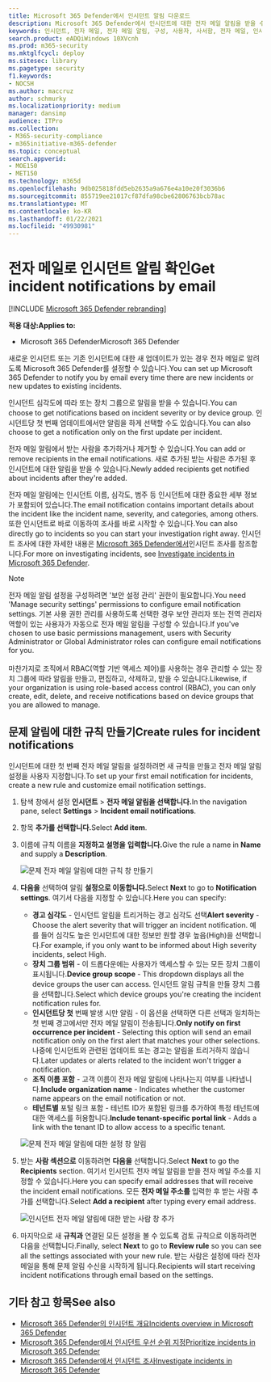 ```yaml
---
title: Microsoft 365 Defender에서 인시던트 알림 다운로드
description: Microsoft 365 Defender에서 인시던트에 대한 전자 메일 알림을 받을 수 있는 규칙을 만드는 방법을 학습
keywords: 인시던트, 전자 메일, 전자 메일 알림, 구성, 사용자, 사서함, 전자 메일, 인시던트
search.product: eADQiWindows 10XVcnh
ms.prod: m365-security
ms.mktglfcycl: deploy
ms.sitesec: library
ms.pagetype: security
f1.keywords:
- NOCSH
ms.author: maccruz
author: schmurky
ms.localizationpriority: medium
manager: dansimp
audience: ITPro
ms.collection:
- M365-security-compliance
- m365initiative-m365-defender
ms.topic: conceptual
search.appverid:
- MOE150
- MET150
ms.technology: m365d
ms.openlocfilehash: 9db025818fdd5eb2635a9a676e4a10e20f3036b6
ms.sourcegitcommit: 855719ee21017cf87dfa98cbe62806763bcb78ac
ms.translationtype: MT
ms.contentlocale: ko-KR
ms.lasthandoff: 01/22/2021
ms.locfileid: "49930981"
---
```

# <a name="get-incident-notifications-by-email"></a><span data-ttu-id="739aa-104">전자 메일로 인시던트 알림 확인</span><span class="sxs-lookup"><span data-stu-id="739aa-104">Get incident notifications by email</span></span>

[!INCLUDE [Microsoft 365 Defender rebranding](../includes/microsoft-defender.md)]


<span data-ttu-id="739aa-105">**적용 대상:**</span><span class="sxs-lookup"><span data-stu-id="739aa-105">**Applies to:**</span></span>
- <span data-ttu-id="739aa-106">Microsoft 365 Defender</span><span class="sxs-lookup"><span data-stu-id="739aa-106">Microsoft 365 Defender</span></span>

<span data-ttu-id="739aa-107">새로운 인시던트 또는 기존 인시던트에 대한 새 업데이트가 있는 경우 전자 메일로 알려도록 Microsoft 365 Defender를 설정할 수 있습니다.</span><span class="sxs-lookup"><span data-stu-id="739aa-107">You can set up Microsoft 365 Defender to notify you by email every time there are new incidents or new updates to existing incidents.</span></span> 

<span data-ttu-id="739aa-108">인시던트 심각도에 따라 또는 장치 그룹으로 알림을 받을 수 있습니다.</span><span class="sxs-lookup"><span data-stu-id="739aa-108">You can choose to get notifications based on incident severity or by device group.</span></span> <span data-ttu-id="739aa-109">인시던트당 첫 번째 업데이트에서만 알림을 하게 선택할 수도 있습니다.</span><span class="sxs-lookup"><span data-stu-id="739aa-109">You can also choose to get a notification only on the first update per incident.</span></span>

<span data-ttu-id="739aa-110">전자 메일 알림에서 받는 사람을 추가하거나 제거할 수 있습니다.</span><span class="sxs-lookup"><span data-stu-id="739aa-110">You can add or remove recipients in the email notifications.</span></span> <span data-ttu-id="739aa-111">새로 추가된 받는 사람은 추가된 후 인시던트에 대한 알림을 받을 수 있습니다.</span><span class="sxs-lookup"><span data-stu-id="739aa-111">Newly added recipients get notified about incidents after they're added.</span></span> 

<span data-ttu-id="739aa-112">전자 메일 알림에는 인시던트 이름, 심각도, 범주 등 인시던트에 대한 중요한 세부 정보가 포함되어 있습니다.</span><span class="sxs-lookup"><span data-stu-id="739aa-112">The email notification contains important details about the incident like the incident name, severity, and categories, among others.</span></span> <span data-ttu-id="739aa-113">또한 인시던트로 바로 이동하여 조사를 바로 시작할 수 있습니다.</span><span class="sxs-lookup"><span data-stu-id="739aa-113">You can also directly go to incidents so you can start your investigation right away.</span></span> <span data-ttu-id="739aa-114">인시던트 조사에 대한 자세한 내용은 [Microsoft 365 Defender에서](https://docs.microsoft.com/microsoft-365/security/mtp/investigate-incidents)인시던트 조사를 참조합니다.</span><span class="sxs-lookup"><span data-stu-id="739aa-114">For more on investigating incidents, see [Investigate incidents in Microsoft 365 Defender](https://docs.microsoft.com/microsoft-365/security/mtp/investigate-incidents).</span></span>

>[!NOTE]
><span data-ttu-id="739aa-115">전자 메일 알림 설정을 구성하려면 '보안 설정 관리' 권한이 필요합니다.</span><span class="sxs-lookup"><span data-stu-id="739aa-115">You need 'Manage security settings' permissions to configure email notification settings.</span></span> <span data-ttu-id="739aa-116">기본 사용 권한 관리를 사용하도록 선택한 경우 보안 관리자 또는 전역 관리자 역할이 있는 사용자가 자동으로 전자 메일 알림을 구성할 수 있습니다.</span><span class="sxs-lookup"><span data-stu-id="739aa-116">If you've chosen to use basic permissions management, users with Security Administrator or Global Administrator roles can configure email notifications for you.</span></span> <br> <br>
<span data-ttu-id="739aa-117">마찬가지로 조직에서 RBAC(역할 기반 액세스 제어)를 사용하는 경우 관리할 수 있는 장치 그룹에 따라 알림을 만들고, 편집하고, 삭제하고, 받을 수 있습니다.</span><span class="sxs-lookup"><span data-stu-id="739aa-117">Likewise, if your organization is using role-based access control (RBAC), you can only create, edit, delete, and receive notifications based on device groups that you are allowed to manage.</span></span>

## <a name="create-rules-for-incident-notifications"></a><span data-ttu-id="739aa-118">문제 알림에 대한 규칙 만들기</span><span class="sxs-lookup"><span data-stu-id="739aa-118">Create rules for incident notifications</span></span>

<span data-ttu-id="739aa-119">인시던트에 대한 첫 번째 전자 메일 알림을 설정하려면 새 규칙을 만들고 전자 메일 알림 설정을 사용자 지정합니다.</span><span class="sxs-lookup"><span data-stu-id="739aa-119">To set up your first email notification for incidents, create a new rule and customize email notification settings.</span></span>

1. <span data-ttu-id="739aa-120">탐색 창에서 설정 **인시던트**  >  **전자 메일 알림을 선택합니다.**</span><span class="sxs-lookup"><span data-stu-id="739aa-120">In the navigation pane, select **Settings** > **Incident email notifications**.</span></span>
2. <span data-ttu-id="739aa-121">항목 **추가를 선택합니다.**</span><span class="sxs-lookup"><span data-stu-id="739aa-121">Select **Add item**.</span></span>
3. <span data-ttu-id="739aa-122">이름에 규칙 이름을 **지정하고 설명을** **입력합니다.**</span><span class="sxs-lookup"><span data-stu-id="739aa-122">Give the rule a name in **Name** and supply a **Description**.</span></span>

    ![문제 전자 메일 알림에 대한 규칙 창 만들기](../../media/incidentemailnotif1.png) 
4. <span data-ttu-id="739aa-124">**다음을** 선택하여 알림 **설정으로 이동합니다.**</span><span class="sxs-lookup"><span data-stu-id="739aa-124">Select **Next** to go to **Notification settings**.</span></span> <span data-ttu-id="739aa-125">여기서 다음을 지정할 수 있습니다.</span><span class="sxs-lookup"><span data-stu-id="739aa-125">Here you can specify:</span></span>
    - <span data-ttu-id="739aa-126">**경고 심각도** - 인시던트 알림을 트리거하는 경고 심각도 선택</span><span class="sxs-lookup"><span data-stu-id="739aa-126">**Alert severity** - Choose the alert severity that will trigger an incident notification.</span></span> <span data-ttu-id="739aa-127">예를 들어 심각도 높은 인시던트에 대한 정보만 원할 경우 높음(High)을 선택합니다.</span><span class="sxs-lookup"><span data-stu-id="739aa-127">For example, if you only want to be informed about High severity incidents, select High.</span></span>
    - <span data-ttu-id="739aa-128">**장치 그룹 범위** - 이 드롭다운에는 사용자가 액세스할 수 있는 모든 장치 그룹이 표시됩니다.</span><span class="sxs-lookup"><span data-stu-id="739aa-128">**Device group scope** - This dropdown displays all the device groups the user can access.</span></span> <span data-ttu-id="739aa-129">인시던트 알림 규칙을 만들 장치 그룹을 선택합니다.</span><span class="sxs-lookup"><span data-stu-id="739aa-129">Select which device groups you're creating the incident notification rules for.</span></span>
    - <span data-ttu-id="739aa-130">**인시던트당 첫** 번째 발생 시만 알림 - 이 옵션을 선택하면 다른 선택과 일치하는 첫 번째 경고에서만 전자 메일 알림이 전송됩니다.</span><span class="sxs-lookup"><span data-stu-id="739aa-130">**Only notify on first occurrence per incident** - Selecting this option will send an email notification only on the first alert that matches your other selections.</span></span> <span data-ttu-id="739aa-131">나중에 인시던트와 관련된 업데이트 또는 경고는 알림을 트리거하지 않습니다.</span><span class="sxs-lookup"><span data-stu-id="739aa-131">Later updates or alerts related to the incident won't trigger a notification.</span></span>
    - <span data-ttu-id="739aa-132">**조직 이름 포함** - 고객 이름이 전자 메일 알림에 나타나는지 여부를 나타냅니다.</span><span class="sxs-lookup"><span data-stu-id="739aa-132">**Include organization name** - Indicates whether the customer name appears on the email notification or not.</span></span>
    - <span data-ttu-id="739aa-133">**테넌트별** 포털 링크 포함 - 테넌트 ID가 포함된 링크를 추가하여 특정 테넌트에 대한 액세스를 허용합니다.</span><span class="sxs-lookup"><span data-stu-id="739aa-133">**Include tenant-specific portal link** -  Adds a link with the tenant ID to allow access to a specific tenant.</span></span>
    
    ![문제 전자 메일 알림에 대한 설정 창 알림](../../media/incidentemailnotif2.png)
5. <span data-ttu-id="739aa-135">받는 **사람 섹션으로** 이동하려면 **다음을** 선택합니다.</span><span class="sxs-lookup"><span data-stu-id="739aa-135">Select **Next** to go the **Recipients** section.</span></span> <span data-ttu-id="739aa-136">여기서 인시던트 전자 메일 알림을 받을 전자 메일 주소를 지정할 수 있습니다.</span><span class="sxs-lookup"><span data-stu-id="739aa-136">Here you can specify email addresses that will receive the incident email notifications.</span></span> <span data-ttu-id="739aa-137">모든 **전자 메일 주소를** 입력한 후 받는 사람 추가를 선택합니다.</span><span class="sxs-lookup"><span data-stu-id="739aa-137">Select **Add a recipient** after typing every email address.</span></span>

    ![인시던트 전자 메일 알림에 대한 받는 사람 창 추가](../../media/incidentemailnotif3.png) 

6. <span data-ttu-id="739aa-139">마지막으로 새 **규칙과** 연결된  모든 설정을 볼 수 있도록 검토 규칙으로 이동하려면 다음을 선택합니다.</span><span class="sxs-lookup"><span data-stu-id="739aa-139">Finally, select **Next** to go to **Review rule** so you can see all the settings associated with your new rule.</span></span> <span data-ttu-id="739aa-140">받는 사람은 설정에 따라 전자 메일을 통해 문제 알림 수신을 시작하게 됩니다.</span><span class="sxs-lookup"><span data-stu-id="739aa-140">Recipients will start receiving incident notifications through email based on the settings.</span></span>

## <a name="see-also"></a><span data-ttu-id="739aa-141">기타 참고 항목</span><span class="sxs-lookup"><span data-stu-id="739aa-141">See also</span></span>
- [<span data-ttu-id="739aa-142">Microsoft 365 Defender의 인시던트 개요</span><span class="sxs-lookup"><span data-stu-id="739aa-142">Incidents overview in Microsoft 365 Defender</span></span>](https://docs.microsoft.com/microsoft-365/security/mtp/incidents-overview)
- [<span data-ttu-id="739aa-143">Microsoft 365 Defender에서 인시던트 우선 순위 지정</span><span class="sxs-lookup"><span data-stu-id="739aa-143">Prioritize incidents in Microsoft 365 Defender</span></span>](https://docs.microsoft.com/microsoft-365/security/mtp/incident-queue)
- [<span data-ttu-id="739aa-144">Microsoft 365 Defender에서 인시던트 조사</span><span class="sxs-lookup"><span data-stu-id="739aa-144">Investigate incidents in Microsoft 365 Defender</span></span>](https://docs.microsoft.com/microsoft-365/security/mtp/investigate-incidents)

